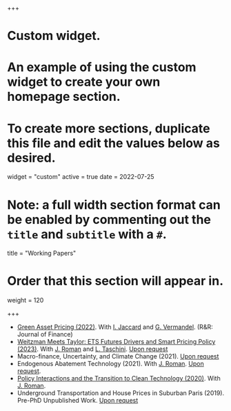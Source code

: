 +++
# Custom widget.
# An example of using the custom widget to create your own homepage section.
# To create more sections, duplicate this file and edit the values below as desired.
widget = "custom"
active = true
date = 2022-07-25

# Note: a full width section format can be enabled by commenting out the `title` and `subtitle` with a `#`.
title = "Working Papers"


# Order that this section will appear in.
weight = 120

+++
- [Green Asset Pricing (2022)](files/Green_asset_pricing_vJuly2022.pdf). With [I. Jaccard](https://sites.google.com/site/ivanjaccard/home) and [G. Vermandel](https://vermandel.fr/the-author/). (R&R: Journal of Finance)
-  [Weitzman Meets Taylor: ETS Futures Drivers and Smart Pricing Policy (2023)](files/BRT_ETS_Price.pdf). With [J. Roman](https://jossroman.com/) and [L. Taschini](https://www.lse.ac.uk/granthaminstitute/profile/luca-taschini/). [Upon request](mailto:g.benmir@lse.ac.uk)
- Macro-finance, Uncertainty, and Climate Change (2021). [Upon request](mailto:g.benmir@lse.ac.uk)
- Endogenous Abatement Technology (2021). With [J. Roman](https://jossroman.com/). [Upon request](mailto:g.benmir@lse.ac.uk).
- [Policy Interactions and the Transition to Clean Technology (2020)](files/Policy_Interaction_vJuly2022.pdf). With [J. Roman](https://jossroman.com/).
- Underground Transportation and House Prices in Suburban Paris (2019). Pre-PhD Unpublished Work. [Upon request](mailto:g.benmir@lse.ac.uk)